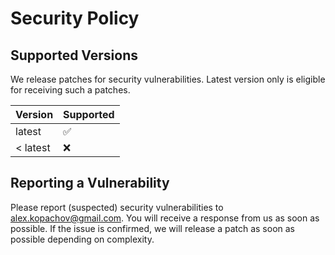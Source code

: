 # Security Policy

## Supported Versions

We release patches for security vulnerabilities. Latest version only is eligible for receiving such a patches.

| Version | Supported          |
| ------- | ------------------ |
| latest   | :white_check_mark: |
| < latest | :x:                |

## Reporting a Vulnerability

Please report (suspected) security vulnerabilities to [alex.kopachov@gmail.com](mailto:alex.kopachov@gmail.com).
You will receive a response from us as soon as possible. If the issue is confirmed, we will release a patch as soon as possible depending on complexity.
